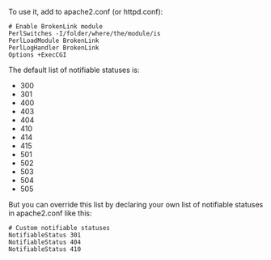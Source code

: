 To use it, add to apache2.conf (or httpd.conf):

    # Enable BrokenLink module
    PerlSwitches -I/folder/where/the/module/is
    PerlLoadModule BrokenLink
    PerlLogHandler BrokenLink
    Options +ExecCGI

The default list of notifiable statuses is: 

* 300
* 301
* 400
* 403
* 404
* 410
* 414
* 415
* 501
* 502
* 503
* 504
* 505

But you can override this list by declaring your own list of notifiable statuses in apache2.conf like this:

    # Custom notifiable statuses
    NotifiableStatus 301
    NotifiableStatus 404
    NotifiableStatus 410

